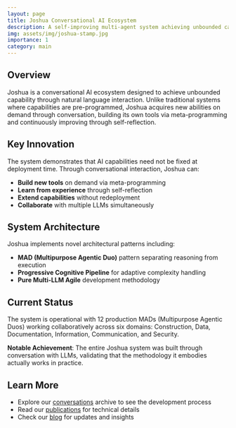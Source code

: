 ```yaml
---
layout: page
title: Joshua Conversational AI Ecosystem
description: A self-improving multi-agent system achieving unbounded capability through natural language interaction
img: assets/img/joshua-stamp.jpg
importance: 1
category: main
---
```


## Overview

Joshua is a conversational AI ecosystem designed to achieve unbounded capability through natural language interaction. Unlike traditional systems where capabilities are pre-programmed, Joshua acquires new abilities on demand through conversation, building its own tools via meta-programming and continuously improving through self-reflection.

## Key Innovation

The system demonstrates that AI capabilities need not be fixed at deployment time. Through conversational interaction, Joshua can:

- **Build new tools** on demand via meta-programming
- **Learn from experience** through self-reflection
- **Extend capabilities** without redeployment
- **Collaborate** with multiple LLMs simultaneously

## System Architecture

Joshua implements novel architectural patterns including:

- **MAD (Multipurpose Agentic Duo)** pattern separating reasoning from execution
- **Progressive Cognitive Pipeline** for adaptive complexity handling
- **Pure Multi-LLM Agile** development methodology

## Current Status

The system is operational with 12 production MADs (Multipurpose Agentic Duos) working collaboratively across six domains: Construction, Data, Documentation, Information, Communication, and Security.

**Notable Achievement**: The entire Joshua system was built through conversation with LLMs, validating that the methodology it embodies actually works in practice.

## Learn More

- Explore our [conversations](/conversations/) archive to see the development process
- Read our [publications](/publications/) for technical details
- Check our [blog](/blog/) for updates and insights

